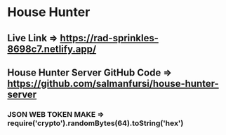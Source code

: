 # House Hunter 
## Live Link =>  https://rad-sprinkles-8698c7.netlify.app/
## House Hunter Server GitHub Code => https://github.com/salmanfursi/house-hunter-server

### JSON WEB TOKEN MAKE => require('crypto').randomBytes(64).toString('hex')
